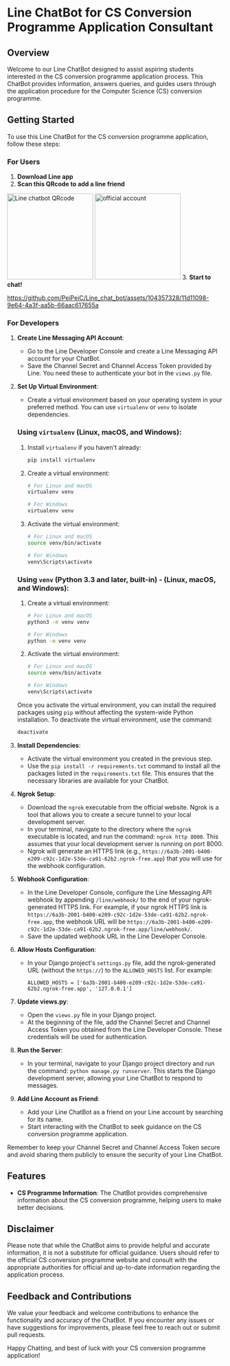 # Line ChatBot for CS Conversion Programme Application Consultant

## Overview

Welcome to our Line ChatBot designed to assist aspiring students interested in the CS conversion programme application process. This ChatBot provides information, answers queries, and guides users through the application procedure for the Computer Science (CS) conversion programme.

## Getting Started
To use this Line ChatBot for the CS conversion programme application, follow these steps:

### For Users

1. **Download Line app**
2. **Scan this QRcode to add a line friend**
   
<img src="https://github.com/PeiPeiC/Line_chat_bot/assets/104357328/a21dd7d8-2409-4bc0-9cd0-a3a87b7e9447" alt="Line chatbot QRcode" width="200"> <img src="https://github.com/PeiPeiC/Line_chat_bot/assets/104357328/dc3aec4d-3826-47be-b2bb-463b3e6301a0" alt="official account" width="200">
3. **Start to chat!**

   

https://github.com/PeiPeiC/Line_chat_bot/assets/104357328/11d11098-9e64-4a3f-aa5b-66aac617655a



### For Developers

1. **Create Line Messaging API Account**:
   - Go to the Line Developer Console and create a Line Messaging API account for your ChatBot.
   - Save the Channel Secret and Channel Access Token provided by Line. You need these to authenticate your bot in the `views.py` file.

2. **Set Up Virtual Environment**:
   - Create a virtual environment based on your operating system in your preferred method. You can use `virtualenv` or `venv` to isolate dependencies.

   ### Using `virtualenv` (Linux, macOS, and Windows):

   1. Install `virtualenv` if you haven't already:

      ```bash
      pip install virtualenv
      ```

   2. Create a virtual environment:

      ```bash
      # For Linux and macOS
      virtualenv venv

      # For Windows
      virtualenv venv
      ```

   3. Activate the virtual environment:

      ```bash
      # For Linux and macOS
      source venv/bin/activate

      # For Windows
      venv\Scripts\activate
      ```

   ### Using `venv` (Python 3.3 and later, built-in) - (Linux, macOS, and Windows):

   1. Create a virtual environment:

      ```bash
      # For Linux and macOS
      python3 -m venv venv

      # For Windows
      python -m venv venv
      ```

   2. Activate the virtual environment:

      ```bash
      # For Linux and macOS
      source venv/bin/activate

      # For Windows
      venv\Scripts\activate
      ```

   Once you activate the virtual environment, you can install the required packages using `pip` without affecting the system-wide Python installation. To deactivate the virtual environment, use the command:

   ```bash
   deactivate


3. **Install Dependencies**:
   - Activate the virtual environment you created in the previous step.
   - Use the `pip install -r requirements.txt` command to install all the packages listed in the `requirements.txt` file. This ensures that the necessary libraries are available for your ChatBot.

4. **Ngrok Setup**:
   - Download the `ngrok` executable from the official website. Ngrok is a tool that allows you to create a secure tunnel to your local development server.
   - In your terminal, navigate to the directory where the `ngrok` executable is located, and run the command: `ngrok http 8000`. This assumes that your local development server is running on port 8000.
   - Ngrok will generate an HTTPS link (e.g., `https://6a3b-2001-b400-e209-c92c-1d2e-53de-ca91-62b2.ngrok-free.app`) that you will use for the webhook configuration.

5. **Webhook Configuration**:
   - In the Line Developer Console, configure the Line Messaging API webhook by appending `/line/webhook/` to the end of your ngrok-generated HTTPS link. For example, if your ngrok HTTPS link is `https://6a3b-2001-b400-e209-c92c-1d2e-53de-ca91-62b2.ngrok-free.app`, the webhook URL will be `https://6a3b-2001-b400-e209-c92c-1d2e-53de-ca91-62b2.ngrok-free.app/line/webhook/`.
   - Save the updated webhook URL in the Line Developer Console.

6. **Allow Hosts Configuration**:
   - In your Django project's `settings.py` file, add the ngrok-generated URL (without the `https://`) to the `ALLOWED_HOSTS` list. For example:
     ```
     ALLOWED_HOSTS = ['6a3b-2001-b400-e209-c92c-1d2e-53de-ca91-62b2.ngrok-free.app', '127.0.0.1']
     ```

7. **Update views.py**:
   - Open the `views.py` file in your Django project.
   - At the beginning of the file, add the Channel Secret and Channel Access Token you obtained from the Line Developer Console. These credentials will be used for authentication.

8. **Run the Server**:
   - In your terminal, navigate to your Django project directory and run the command: `python manage.py runserver`. This starts the Django development server, allowing your Line ChatBot to respond to messages.

9. **Add Line Account as Friend**:
   - Add your Line ChatBot as a friend on your Line account by searching for its name.
   - Start interacting with the ChatBot to seek guidance on the CS conversion programme application.

Remember to keep your Channel Secret and Channel Access Token secure and avoid sharing them publicly to ensure the security of your Line ChatBot.

## Features

- **CS Programme Information**: The ChatBot provides comprehensive information about the CS conversion programme, helping users to make better decisions.



## Disclaimer

Please note that while the ChatBot aims to provide helpful and accurate information, it is not a substitute for official guidance. Users should refer to the official CS conversion programme website and consult with the appropriate authorities for official and up-to-date information regarding the application process.

## Feedback and Contributions

We value your feedback and welcome contributions to enhance the functionality and accuracy of the ChatBot. If you encounter any issues or have suggestions for improvements, please feel free to reach out or submit pull requests.

Happy Chatting, and best of luck with your CS conversion programme application!
